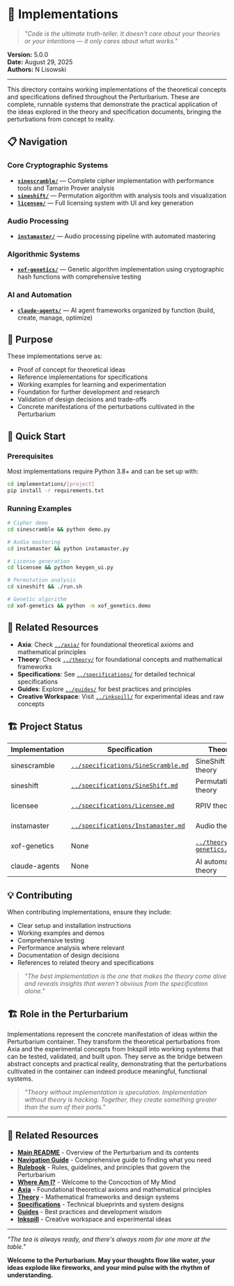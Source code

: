 # 🔧 Implementations

> *"Code is the ultimate truth-teller. It doesn't care about your theories or your intentions — it only cares about what works."*

**Version:** 5.0.0  
**Date:** August 29, 2025  
**Authors:** N Lisowski

---

This directory contains working implementations of the theoretical concepts and specifications defined throughout the Perturbarium. These are complete, runnable systems that demonstrate the practical application of the ideas explored in the theory and specification documents, bringing the perturbations from concept to reality.

## 📋 Navigation

### Core Cryptographic Systems
- **[`sinescramble/`](sinescramble/)** — Complete cipher implementation with performance tools and Tamarin Prover analysis
- **[`sineshift/`](sineshift/)** — Permutation algorithm with analysis tools and visualization
- **[`licensee/`](licensee/)** — Full licensing system with UI and key generation

### Audio Processing
- **[`instamaster/`](instamaster/)** — Audio processing pipeline with automated mastering

### Algorithmic Systems
- **[`xof-genetics/`](xof-genetics/)** — Genetic algorithm implementation using cryptographic hash functions with comprehensive testing

### AI and Automation
- **[`claude-agents/`](claude-agents/)** — AI agent frameworks organized by function (build, create, manage, optimize)

## 🎯 Purpose

These implementations serve as:
- Proof of concept for theoretical ideas
- Reference implementations for specifications
- Working examples for learning and experimentation
- Foundation for further development and research
- Validation of design decisions and trade-offs
- Concrete manifestations of the perturbations cultivated in the Perturbarium

## 🚀 Quick Start

### Prerequisites
Most implementations require Python 3.8+ and can be set up with:
```bash
cd implementations/[project]
pip install -r requirements.txt
```

### Running Examples
```bash
# Cipher demo
cd sinescramble && python demo.py

# Audio mastering
cd instamaster && python instamaster.py

# License generation
cd licensee && python keygen_ui.py

# Permutation analysis
cd sineshift && ./run.sh

# Genetic algorithm
cd xof-genetics && python -m xof_genetics.demo
```

## 🔗 Related Resources

- **Axia**: Check [`../axia/`](../axia/) for foundational theoretical axioms and mathematical principles
- **Theory**: Check [`../theory/`](../theory/) for foundational concepts and mathematical frameworks
- **Specifications**: See [`../specifications/`](../specifications/) for detailed technical specifications
- **Guides**: Explore [`../guides/`](../guides/) for best practices and principles
- **Creative Workspace**: Visit [`../inkspill/`](../inkspill/) for experimental ideas and raw concepts

## 🏗️ Project Status

| Implementation | Specification | Theory | Status |
|----------------|---------------|--------|--------|
| sinescramble | [`../specifications/SineScramble.md`](../specifications/SineScramble.md) | SineShift theory | ✅ Complete |
| sineshift | [`../specifications/SineShift.md`](../specifications/SineShift.md) | Permutation theory | ✅ Complete |
| licensee | [`../specifications/Licensee.md`](../specifications/Licensee.md) | RPIV theory | ✅ Complete |
| instamaster | [`../specifications/Instamaster.md`](../specifications/Instamaster.md) | Audio theory | ✅ Complete |
| xof-genetics | None | [`../theory/xof-genetics.md`](../theory/xof-genetics.md) | ✅ Complete |
| claude-agents | None | AI automation theory | ✅ Complete |

## 💡 Contributing

When contributing implementations, ensure they include:
- Clear setup and installation instructions
- Working examples and demos
- Comprehensive testing
- Performance analysis where relevant
- Documentation of design decisions
- References to related theory and specifications

> *"The best implementation is the one that makes the theory come alive and reveals insights that weren't obvious from the specification alone."*

## 🏗️ Role in the Perturbarium

Implementations represent the concrete manifestation of ideas within the Perturbarium container. They transform the theoretical perturbations from Axia and the experimental concepts from Inkspill into working systems that can be tested, validated, and built upon. They serve as the bridge between abstract concepts and practical reality, demonstrating that the perturbations cultivated in the container can indeed produce meaningful, functional systems.

> *"Theory without implementation is speculation. Implementation without theory is hacking. Together, they create something greater than the sum of their parts."*

---

## 🔗 Related Resources

- **[Main README](../README.md)** - Overview of the Perturbarium and its contents
- **[Navigation Guide](../NAVIGATION.md)** - Comprehensive guide to finding what you need
- **[Rulebook](../RULEBOOK.md)** - Rules, guidelines, and principles that govern the Perturbarium
- **[Where Am I?](../where-am-i.md)** - Welcome to the Concoction of My Mind
- **[Axia](../axia/)** - Foundational theoretical axioms and mathematical principles
- **[Theory](../theory/)** - Mathematical frameworks and design systems
- **[Specifications](../specifications/)** - Technical blueprints and system designs
- **[Guides](../guides/)** - Best practices and development wisdom
- **[Inkspill](../inkspill/)** - Creative workspace and experimental ideas

---

*"The tea is always ready, and there's always room for one more at the table."*

**Welcome to the Perturbarium. May your thoughts flow like water, your ideas explode like fireworks, and your mind pulse with the rhythm of understanding.**
